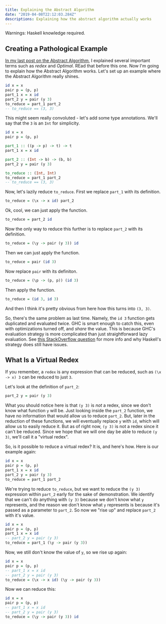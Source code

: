 ```yaml
---
title: Explaining the Abstract Algorithm
date: "2019-04-08T22:12:03.284Z"
descriptions: Explaining how the abstract algorithm actually works
---
```


Warnings: Haskell knowledge required.

## Creating a Pathological Example

[In my last post on the Abstract Algorithm](/more-thoughts-on-abstract-algo/), I explained several important terms such as *redex* and *Optimal*. REad that before this one. Now I'm going to explain how the Abstract Algorithm works. Let's set up an example where the Abstract Algorithm really shines.

```haskell
id x = x
pair p = (p, p)
part_1 x = x id
part_2 y = pair (y 3)
to_reduce = part_1 part_2
-- to_reduce == (3, 3)
```

This might seem really convoluted - let's add some type annotations. We'll say that the `3` is an `Int` for simplicity.

```haskell
id x = x
pair p = (p, p)

part_1 :: ((p -> p) -> t) -> t
part_1 x = x id

part_2 :: (Int -> b) -> (b, b)
part_2 y = pair (y 3)

to_reduce :: (Int, Int)
to_reduce = part_1 part_2
-- to_reduce == (3, 3)
```

Now, let's lazily reduce `to_reduce`. First we replace `part_1` with its definition.

```haskell
to_reduce = (\x -> x id) part_2
```

Ok, cool, we can just apply the function.

```haskell
to_reduce = part_2 id
```

Now the only way to reduce this further is to replace `part_2` with its definition.

```haskell
to_reduce = (\y -> pair (y 3)) id
```

Then we can just apply the function.

```haskell
to_reduce = pair (id 3)
```

Now replace `pair` with its definiton.

```haskell
to_reduce = (\p -> (p, p)) (id 3)
```

Then apply the function.

```haskell
to_reduce = (id 3, id 3) 
```

And then I think it's pretty obvious from here how this turns into `(3, 3)`. 

So, there's the same problem as last time. Namely, the `id 3` function gets duplicated and evaluated twice. GHC is smart enough to catch this, even with optimizations turned off, and *share* the value. This is because GHC's evaluation strategy is more complicated than just straightforward lazy evaluation. See [this StackOverflow question](https://stackoverflow.com/questions/3951012/when-is-memoization-automatic-in-ghc-haskell) for more info and why Haskell's strategy does still have issues. 

## What Is a Virtual Redex

If you remember, a `redex` is any expression that can be reduced, such as `(\x -> x) 3` can be reduced to just `3`.

Let's look at the definition of `part_2`:

```haskell
part_2 y = pair (y 3)
```

What you should notice here is that `(y 3)` is *not* a redex, since we don't know what function `y` will be. Just looking inside the `part_2` function, we have no information that would allow us to reduce `part_2`. But, later in the reduction of these functions, we will eventually replace `y` with `id`, which will allow us to easily reduce it. But as of right now, `(y 3)` is not a redex since it can't be reduced. Since we hope that we will one day be able to reduce `(y 3)`, we'll call it a "virtual redex". 

So, is it possible to reduce a virtual redex? It is, and here's how. Here is our example again:

```haskell
id x = x
pair p = (p, p)
part_1 x = x id
part_2 y = pair (y 3)
to_reduce = part_1 part_2
```

We're trying to reduce `to_reduce`, but we want to reduce the `(y 3)` expression within `part_2` early for the sake of demonstration. We identify that we can't do anything with `(y 3)` because we don't know what `y` represents, and the reason we don't know what `y` represents is because it's passed as a parameter to `part_2`. So now we "rise up" and replace `part_2` with it's value.

```haskell
id x = x
pair p = (p, p)
part_1 x = x id
-- part_2 y = pair (y 3)
to_reduce = part_1 (\y -> pair (y 3))
```

Now, we still don't know the value of `y`, so we rise up again:

```haskell
id x = x
pair p = (p, p)
-- part_1 x = x id
-- part_2 y = pair (y 3)
to_reduce = (\x -> x id) (\y -> pair (y 3))
```

Now we can reduce this:

```haskell
id x = x
pair p = (p, p)
-- part_1 x = x id
-- part_2 y = pair (y 3)
to_reduce = (\y -> pair (y 3)) id
```
